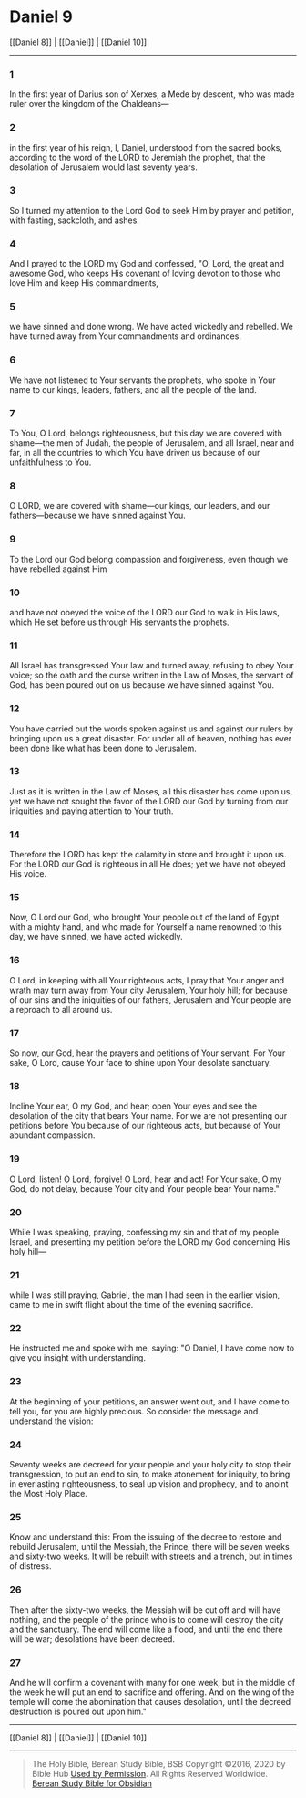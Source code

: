 # Daniel 9

[[Daniel 8]] | [[Daniel]] | [[Daniel 10]]

---

### 1
In the first year of Darius son of Xerxes, a Mede by descent, who was made ruler over the kingdom of the Chaldeans—

### 2
in the first year of his reign, I, Daniel, understood from the sacred books, according to the word of the LORD to Jeremiah the prophet, that the desolation of Jerusalem would last seventy years.

### 3
So I turned my attention to the Lord God to seek Him by prayer and petition, with fasting, sackcloth, and ashes.

### 4
And I prayed to the LORD my God and confessed, "O, Lord, the great and awesome God, who keeps His covenant of loving devotion to those who love Him and keep His commandments,

### 5
we have sinned and done wrong. We have acted wickedly and rebelled. We have turned away from Your commandments and ordinances.

### 6
We have not listened to Your servants the prophets, who spoke in Your name to our kings, leaders, fathers, and all the people of the land.

### 7
To You, O Lord, belongs righteousness, but this day we are covered with shame—the men of Judah, the people of Jerusalem, and all Israel, near and far, in all the countries to which You have driven us because of our unfaithfulness to You.

### 8
O LORD, we are covered with shame—our kings, our leaders, and our fathers—because we have sinned against You.

### 9
To the Lord our God belong compassion and forgiveness, even though we have rebelled against Him

### 10
and have not obeyed the voice of the LORD our God to walk in His laws, which He set before us through His servants the prophets.

### 11
All Israel has transgressed Your law and turned away, refusing to obey Your voice; so the oath and the curse written in the Law of Moses, the servant of God, has been poured out on us because we have sinned against You.

### 12
You have carried out the words spoken against us and against our rulers by bringing upon us a great disaster. For under all of heaven, nothing has ever been done like what has been done to Jerusalem.

### 13
Just as it is written in the Law of Moses, all this disaster has come upon us, yet we have not sought the favor of the LORD our God by turning from our iniquities and paying attention to Your truth.

### 14
Therefore the LORD has kept the calamity in store and brought it upon us. For the LORD our God is righteous in all He does; yet we have not obeyed His voice.

### 15
Now, O Lord our God, who brought Your people out of the land of Egypt with a mighty hand, and who made for Yourself a name renowned to this day, we have sinned, we have acted wickedly.

### 16
O Lord, in keeping with all Your righteous acts, I pray that Your anger and wrath may turn away from Your city Jerusalem, Your holy hill; for because of our sins and the iniquities of our fathers, Jerusalem and Your people are a reproach to all around us.

### 17
So now, our God, hear the prayers and petitions of Your servant. For Your sake, O Lord, cause Your face to shine upon Your desolate sanctuary.

### 18
Incline Your ear, O my God, and hear; open Your eyes and see the desolation of the city that bears Your name. For we are not presenting our petitions before You because of our righteous acts, but because of Your abundant compassion.

### 19
O Lord, listen! O Lord, forgive! O Lord, hear and act! For Your sake, O my God, do not delay, because Your city and Your people bear Your name."

### 20
While I was speaking, praying, confessing my sin and that of my people Israel, and presenting my petition before the LORD my God concerning His holy hill—

### 21
while I was still praying, Gabriel, the man I had seen in the earlier vision, came to me in swift flight about the time of the evening sacrifice.

### 22
He instructed me and spoke with me, saying: "O Daniel, I have come now to give you insight with understanding.

### 23
At the beginning of your petitions, an answer went out, and I have come to tell you, for you are highly precious. So consider the message and understand the vision:

### 24
Seventy weeks are decreed for your people and your holy city to stop their transgression, to put an end to sin, to make atonement for iniquity, to bring in everlasting righteousness, to seal up vision and prophecy, and to anoint the Most Holy Place.

### 25
Know and understand this: From the issuing of the decree to restore and rebuild Jerusalem, until the Messiah, the Prince, there will be seven weeks and sixty-two weeks. It will be rebuilt with streets and a trench, but in times of distress.

### 26
Then after the sixty-two weeks, the Messiah will be cut off and will have nothing, and the people of the prince who is to come will destroy the city and the sanctuary. The end will come like a flood, and until the end there will be war; desolations have been decreed.

### 27
And he will confirm a covenant with many for one week, but in the middle of the week he will put an end to sacrifice and offering. And on the wing of the temple will come the abomination that causes desolation, until the decreed destruction is poured out upon him."

---

[[Daniel 8]] | [[Daniel]] | [[Daniel 10]]

---

> The Holy Bible, Berean Study Bible, BSB
> Copyright &copy;2016, 2020 by Bible Hub
> [Used by Permission](https://berean.bible/terms.htm). All Rights Reserved Worldwide.
> [Berean Study Bible for Obsidian](https://github.com/gapmiss/berean-study-bible-for-obsidian)

